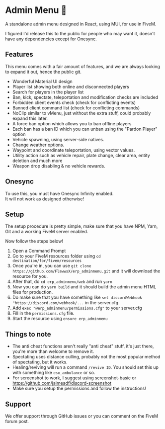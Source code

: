 # Admin Menu 🎉
A standalone admin menu designed in React, using MUI, for use in FiveM.

I figured I'd release this to the public for people who may want it, doesn't have any dependencies except for Onesync.

## Features
This menu comes with a fair amount of features, and we are always looking to expand it out, hence the public git.

 - Wonderful Material UI design
 - Player list showing both online and disconnected players
 - Search for players in the player list
 - Ban, kick, spectate, teleportation and modification checks are included
 - Forbidden client events check (check for conflicting events)
 - Banned client command list (check for conflicting commands)
 - NoClip similar to vMenu, just without the extra stuff, could probably expand this later.
 - A force ban option which allows you to ban offline players
 - Each ban has a ban ID which you can unban using the "Pardon Player" option
 - Vehicle spawning, using server-side natives.
 - Change weather options.
 - Waypoint and coordinate teleportation, using vector values.
 - Utility action such as vehicle repair, plate change, clear area, entity deletion and much more
 - Weapon drop disabling & no vehicle rewards.

## Onesync
To use this, you must have Onesync Infinity enabled.<br>
It will not work as designed otherwise!

## Setup
The setup procedure is pretty simple, make sure that you have NPM, Yarn, Git and a working FiveM server enabled.

Now follow the steps below!

1. Open a Command Prompt
2. Go to your FiveM resources folder using `cd destination/for/fivem/resources`
3. Once you're in, you can use `git clone https://github.com/FlawwsX/erp_adminmenu.git` and it will download the resource for you.
4. After that, do `cd erp_adminmenu/web` and run `yarn`
5. Now you can do `yarn build` and it should build the admin menu HTML files for production.
6. Do make sure that you have something like `set discordWebhook "https://discord.com/webhook/...` in the server.cfg
7. Add `exec "@erp_adminmenu/permissions.cfg"` to your server.cfg
8. Fill in the `permissions.cfg` file.
9. Start the resource using `ensure erp_adminmenu`

## Things to note

- The anti cheat functions aren't really "anti cheat" stuff, it's just there, you're more than welcome to remove it.
- Spectating uses distance culling, probably not the most popular method of spectating, but it works.
- Healing/reviving will run a command `/revive ID`. You should set this up with something like `esx_ambulance` or so.
- For screenshot to work, I suggest using screenshot-basic or https://github.com/jaimeadf/discord-screenshot
- Make sure you setup the permissions and follow the instructions!

## Support
We offer support through GitHub issues or you can comment on the FiveM forum post.